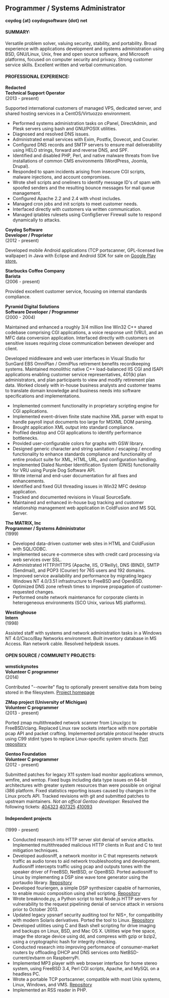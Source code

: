 
__Programmer / Systems Administrator__
--------------------------------------
__coydog {at} coydogsoftware {dot} net__  

#### SUMMARY:

Versatile problem solver, valuing security, stability, and portability.  Broad
experience with applications development and systems administration using BSD,
GNU/Linux, Unix, free and open source software, and Microsoft platforms,
focused on computer security and privacy. Strong customer service skills.
Excellent written and verbal communication.

#### PROFESSIONAL EXPERIENCE:

__Redacted__  
__Technical Support Operator__  
(2013 - present)

Supported international customers of managed VPS, dedicated server, and shared
hosting services in a CentOS/Virtuozzo environment.

* Performed systems administration tasks on cPanel, DirectAdmin, and Plesk
  servers using bash and GNU/POSIX utilities.
* Diagnosed and resolved DNS issues.
* Administrated email services with Exim, Postfix, Dovecot, and Courier.
* Configured DNS records and SMTP servers to ensure mail deliverability using
  HELO strings, forward and reverse DNS, and SPF.
* Identified and disabled PHP, Perl, and native malware threats from live
  installations of common CMS environments (WordPress, Joomla, Drupal).
* Responded to spam incidents arising from insecure CGI scripts, malware
  injections, and account compromises.
* Wrote shell scripts and oneliners to identify message ID's of spam with
  spoofed senders and the resulting bounce messages for mail queue management.
* Configured Apache 2.2 and 2.4 with vhost includes.
* Managed cron jobs and init scripts to meet customer needs.
* Interfaced directly with customers via written communication.
* Managed iptables rulesets using ConfigServer Firewall suite to respond
  dynamically to attacks.

__Coydog Software__   
__Developer / Proprietor__  
(2012 - present)

Developed mobile Android applications (TCP portscanner, GPL-licensed live
wallpaper) in Java with Eclipse and Android SDK for sale on [Google Play
store.](https://play.google.com/store/apps/developer?id=Coydog+Software)

__Starbucks Coffee Company__  
__Barista__  
(2006 - present)

Provided excellent customer service, focusing on internal standards compliance.

__Pyramid Digital Solutions__  
__Software Developer / Programmer__  
(2000 - 2004)

Maintained and enhanced a roughly 3/4 million line Win32 C++ shared codebase
comprising CGI applications, a voice response unit (VRU), and an MFC data
conversion application. Interfaced directly with customers on sensitive issues
requiring close communication between developer and client.

Developed middleware and web user interfaces in Visual Studio for SunGard EBS
OmniPlan / OmniPlus retirement benefits recordkeeping systems. Maintained
monolithic native C++ load-balanced IIS CGI and ISAPI applications enabling
customer service representatives, 401(k) plan administrators, and plan
participants to view and modify retirement plan data. Worked closely with
in-house business analysts and customer teams to translate domain knowledge and
business needs into software specifications and implementations. 

* Implemented comment functionality in proprietary scripting engine for CGI
  applications. 
* Implemented event-driven finite state machine XML parser with expat to handle
  payroll input documents too large for MSXML DOM parsing. 
* Brought application XML output into standard compliance. 
* Profiled desktop and CGI applications to identify performance bottlenecks.
* Provided user-configurable colors for graphs with GSW library.
* Designed generic character and string sanitation / escaping / encoding
  functionality to enhance standards compliance and functionality of entire
  product suite for XML, HTML, URL, and configuration handling.
* Implemented Dialed Number Identification System (DNIS) functionality for VRU
  using Purple Dog Software API.
* Wrote internal and end-user documentation for all fixes and enhancements.
* Identified and fixed GUI threading issues in Win32 MFC desktop application.
* Tracked and documented revisions in Visual SourceSafe.
* Maintained and enhanced in-house bug tracking and customer relationship
  management web application in ColdFusion and MS SQL Server.

__The MATRIX, Inc__  
__Programmer / Systems Administrator__  
 (1999)

* Developed data-driven customer web sites in HTML and ColdFusion with
  SQL/ODBC.
* Implemented secure e-commerce sites with credit card processing via web
  services over SSL. 
* Administrated HTTP/HTTPS (Apache, IIS, O'Reilly), DNS (BIND), SMTP
  (Sendmail), and POP3 (Courier) for 765 users and 192 domains. 
* Improved service availability and performance by migrating legacy Windows NT
  4.0/3.51 infrastructure to FreeBSD and OpenBSD. 
* Optimized DNS zone refresh times to improve propagation of customer-requested
  changes. 
* Performed onsite network maintenance for corporate clients in heterogeneous
  environments (SCO Unix, various MS platforms).

__Westinghouse__  
__Intern__  
(1998)

Assisted staff with systems and network administration tasks in a Windows NT
4.0/Cisco/Bay Networks environment. Built inventory database in MS Access. Ran
network cable. Resolved  helpdesk issues.

#### OPEN SOURCE / COMMUNITY PROJECTS:

__wmstickynotes__  
__Volunteer C programmer__  
(2014)  

Contributed "--nowrite" flag to optionally prevent sensitive data from being
stored in the filesystem. [Project homepage](http://wmstickynotes.sourceforge.net)

__ZMap project (University of Michigan)__  
__Volunteer C programmer__  
(2013 - present)  

Ported zmap multithreaded network scanner from Linux/gcc to FreeBSD/clang.
Replaced Linux raw sockets interface with more portable pcap API and packet
crafting. Implemented portable protocol header structs using C99 stdint types
to replace Linux-specific system structs. 
[Port repository](https://github.com/coydog/zmap-freebsd)

__Gentoo Foundation__  
__Volunteer C programmer__  
(2012 - present)  

Submitted patches for legacy X11 system load monitor applications wmmon,
wmfire, and wmtop. Fixed bugs including data type issues on 64-bit
architectures with greater system resources than were possible on original i386
platform. Fixed statistics reporting issues caused by changes in the Linux
procfs API. Tracked revisions with git and submitted patches to upstream
maintainers.
*Not an offical Gentoo developer.* Resolved the following tickets: 
	[404323](https://bugs.gentoo.org/show_bug.cgi?id=404323)
	[407325](https://bugs.gentoo.org/show_bug.cgi?id=407325)
	[410093](https://bugs.gentoo.org/show_bug.cgi?id=410093)

#### Independent projects
(1999 - present)

* Conducted research into HTTP server slot denial of service attacks.
  Implemented multithreaded malicious HTTP clients in Rust and C to test
  mitigation techniques.
* Developed audiosniff, a network monitor in C that represents network traffic
  as audio tones to aid network troubleshooting and development. Audiosniff
  intercepts traffic using pcap and outputs tones with the speaker driver of
  FreeBSD, NetBSD, or OpenBSD. Ported audiosniff to Linux by implementing a DSP
  sine wave tone generator using the portaudio library.
  [Repository](https://github.com/coydog/audiosniff)
* Developed fouriergen, a simple DSP synthesizer capable of harmonies, to
  enable music composition using shell scripting.
  [Repository](https://github.com/coydog/fouriergen)
* Wrote breaknode.py, a Python script to test Node.js HTTP servers for
  vulnerability to the request pipelining denial of service attack in versions
  prior to October 2013.
* Updated legacy ypsnarf security auditing tool for NIS+, for compatibility
  with modern Solaris derivatives. Ported the tool to Linux.
  [Repository](https://github.com/coydog/ypsnarf-2013)
* Developed utilities using C and Bash shell scripting for drive imaging and
  backups on Linux, BSD, and Mac OS X. Utilities wipe free space, image the
  storage device using dd, and compress with gzip or bzip2, using a
  cryptographic hash for integrity checking. 
* Conducted research into improving performance of consumer-market routers by
  offloading DHCP and DNS services onto NetBSD-current/evbarm on RaspberryPi.
* Implemented MP3 player with web browser interface for home stereo system,
  using FreeBSD 3.4, Perl CGI scripts, Apache, and MySQL on a headless PC.
* Wrote a portable TCP portscanner, compatible with most Unix systems, Linux,
  Windows, and VMS.
  [Repository](https://github.com/coydog/drunkscan)
* Implemented an RSS reader in PHP.

